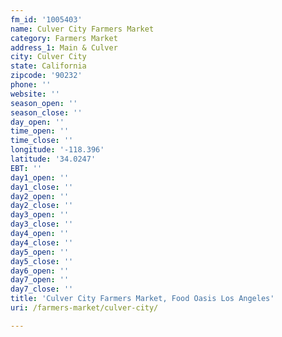```yaml
---
fm_id: '1005403'
name: Culver City Farmers Market
category: Farmers Market
address_1: Main & Culver
city: Culver City
state: California
zipcode: '90232'
phone: ''
website: ''
season_open: ''
season_close: ''
day_open: ''
time_open: ''
time_close: ''
longitude: '-118.396'
latitude: '34.0247'
EBT: ''
day1_open: ''
day1_close: ''
day2_open: ''
day2_close: ''
day3_open: ''
day3_close: ''
day4_open: ''
day4_close: ''
day5_open: ''
day5_close: ''
day6_open: ''
day7_open: ''
day7_close: ''
title: 'Culver City Farmers Market, Food Oasis Los Angeles'
uri: /farmers-market/culver-city/

---
```

